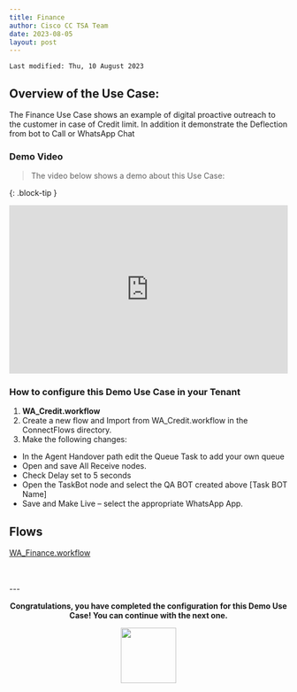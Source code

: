 ```yaml
---
title: Finance
author: Cisco CC TSA Team
date: 2023-08-05
layout: post
---
```


```
Last modified: Thu, 10 August 2023
```

## Overview of the Use Case:

The Finance Use Case shows an example of digital proactive outreach to the customer in case of Credit limit.
In addition it demonstrate the Deflection from bot to Call or WhatsApp Chat


### Demo Video

> The video below shows a demo about this Use Case:

{: .block-tip }
<div style="padding-bottom:60.25%; position:relative; display:block; width: 100%">
	<iframe src="https://app.vidcast.io/share/315cf3d2-706b-4328-945a-b6e23850a193" width="100%" height="100%" title="Station Login" frameborder="0" loading="lazy" allowfullscreen style="position:absolute; top:0; left: 0"></iframe>
</div>

### How to configure this Demo Use Case in your Tenant

1.	**WA_Credit.workflow**
2. Create a new flow and Import from WA_Credit.workflow in the ConnectFlows directory.
3. Make the following changes:

- In the Agent Handover path edit the Queue Task to add your own queue
- Open and save All Receive nodes.
- Check Delay set to 5 seconds
- Open the TaskBot node and select the QA BOT created above [Task BOT Name]
- Save and Make Live – select the appropriate WhatsApp App.




## Flows 


<a href="https://webexcctsa.github.io/wxcc-usecases/assets/ConnectFlows/WA_Credit.workflow">WA_Finance.workflow</a><br> 

<br>
<br>
---

  <script>
    document.addEventListener('DOMContentLoaded', () => {
      console.log('DOMContentLoaded OKOK')
    })

    window.addEventListener('load', () => {
      console.log('window load OK')
    })
  </script>

<p style="text-align:center"><strong>Congratulations, you have completed the configuration for this Demo Use Case! You can continue with the next one.</strong></p>
		
<center><img src="https://webexcctsa.github.io/wxcc-usecases/assets/gitbook/images/webex-small.png" width="100"></center>
